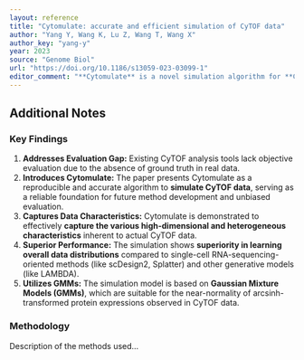 ```yaml
---
layout: reference
title: "Cytomulate: accurate and efficient simulation of CyTOF data"
author: "Yang Y, Wang K, Lu Z, Wang T, Wang X"
author_key: "yang-y"
year: 2023
source: "Genome Biol"
url: "https://doi.org/10.1186/s13059-023-03099-1"
editor_comment: "**Cytomulate** is a novel simulation algorithm for **Cytometry by Time-of-Flight (CyTOF)** data. This article presents its development and validation. Cytomulate is positioned as a critical tool to advance CyTOF methodology by providing a reliable platform for benchmarking and validation."
---
```


## Additional Notes

### Key Findings

1.  **Addresses Evaluation Gap:** Existing CyTOF analysis tools lack objective evaluation due to the absence of ground truth in real data.
2.  **Introduces Cytomulate:** The paper presents Cytomulate as a reproducible and accurate algorithm to **simulate CyTOF data**, serving as a reliable foundation for future method development and unbiased evaluation.
3.  **Captures Data Characteristics:** Cytomulate is demonstrated to effectively **capture the various high-dimensional and heterogeneous characteristics** inherent to actual CyTOF data.
4.  **Superior Performance:** The simulation shows **superiority in learning overall data distributions** compared to single-cell RNA-sequencing-oriented methods (like scDesign2, Splatter) and other generative models (like LAMBDA).
5.  **Utilizes GMMs:** The simulation model is based on **Gaussian Mixture Models (GMMs)**, which are suitable for the near-normality of arcsinh-transformed protein expressions observed in CyTOF data.

### Methodology

Description of the methods used...
